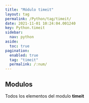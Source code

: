 ```yaml
---
title: "Módulo timeit"
layout: tag
permalink: /Python/tag/timeit/
date: 2021-11-01 10:24:04.001240
key: Python.timeit
sidebar: 
  nav: python
aside: 
  toc: true
pagination: 
  enabled: true
  tag: "timeit"
  permalink: /:num/
---
```


<h2>Modulos</h2>
Todos los elementos del modulo <strong>timeit</strong>
